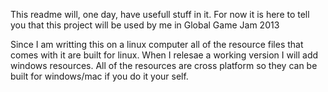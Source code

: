 This readme will, one day, have usefull stuff in it. For now it is here 
to tell you that this project will be used by me in Global Game Jam 2013

Since I am writting this on a linux computer all of the resource files 
that comes with it are built for linux. When I relesae a working version 
I will add windows resources. All of the resources are cross platform so 
they can be built for windows/mac if you do it your self.
